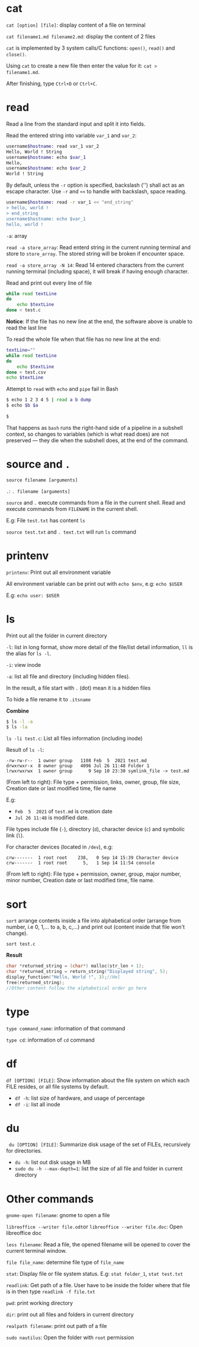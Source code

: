 # cat

``cat [option] [file]``: display content of a file on terminal

``cat filename1.md filename2.md``: display the content of 2 files

``cat`` is implemented by 3 system calls/C functions: ``open()``, ``read()`` and ``close()``.

Using ``cat`` to create a new file then enter the value for it: ``cat > filename1.md``.

After finishing, type ``Ctrl+D`` or ``Ctrl+C``.

# read

Read a line from the standard input and split it into fields.

Read the entered string into variable ``var_1`` and ``var_2``:

```sh
username$hostname: read var_1 var_2
Hello, World ! String
username$hostname: echo $var_1
Hello,
username$hostname: echo $var_2
World ! String
```

By default, unless the ``-r`` option is specified, backslash ('\') shall act as an escape character. Use ``-r`` and ``<<`` to handle with backslash, space reading.

```sh
username$hostname: read -r var_1 << "end_string"
> hello, world !
> end_string
username$hostname: echo $var_1
hello, world !
```

``-a``: array

``read -a store_array``: Read enterd string in the current running terminal and store to ``store_array``. The stored string will be broken if encounter space.

``read -a store_array -N 14``: Read 14 entered characters from the current running terminal (including space), it will break if having enough character.

Read and print out every line of file

```sh
while read textLine
do    
    echo $textLine    
done < test.c
```
**Notice**: If the file has no new line at the end, the software above is unable to read the last line

To read the whole file when that file has no new line at the end:

```sh
textLine=""
while read textLine
do   
    echo $textLine    
done < test.csv
echo $textLine
```

Attempt to ``read`` with ``echo`` and ``pipe`` fail in Bash

```sh
$ echo 1 2 3 4 5 | read a b dump
$ echo $b $a 
  
$
```

That happens as ``bash`` runs the right-hand side of a pipeline in a subshell context, so changes to variables (which is what read does) are not preserved — they die when the subshell does, at the end of the command.

# source and ``.``

``source filename [arguments]``

``.``: ``. filename [arguments]``

``source`` and ``.`` execute commands from a file in the current shell. Read and execute commands from ``FILENAME`` in the current shell. 

E.g: File ``test.txt`` has content ``ls``

``source test.txt`` and ``. text.txt`` will run ``ls`` command

# printenv

``printenv``: Print out all environment variable

All environment variable can be print out with ``echo $env``, e.g: ``echo $USER``

E.g: ``echo user: $USER``

# ls

Print out all the folder in current directory

``-l``: list in long format, show more detail of the file/list detail information, ``ll`` is the alias for ``ls -l``.

``-i``: view inode

``-a``: list all file and directory (including hidden files).

In the result, a file start with ``.`` (dot) mean it is a hidden files

To hide a file rename it to ``.itsname``

**Combine**

```bash
$ ls -l -a
$ ls -la
```

``ls -li test.c``: List all files information (including inode)

Result of ``ls -l``:

```
-rw-rw-r--  1 owner group   1108 Feb  5  2021 test.md
drwxrwxr-x  8 owner group   4096 Jul 26 11:48 Folder 1
lrwxrwxrwx  1 owner group      9 Sep 10 23:30 symlink_file -> test.md
```

(From left to right): File type + permission, links, owner, group, file size, Creation date or last modified time, file name

E.g: 

* ``Feb  5  2021`` of ``test.md`` is creation date
* ``Jul 26 11:48`` is modified date.

File types include file (``-``), directory (``d``), character device (``c``) and symbolic link (``l``).

For character devices (located in ``/dev``), e.g:

```
crw-------  1 root root    238,   0 Sep 14 15:39 Character device
crw-------  1 root root      5,   1 Sep 14 11:54 console
```

(From left to right): File type + permission, owner, group, major number, minor number, Creation date or last modified time, file name.

# sort

``sort`` arrange contents inside a file into alphabetical order (arrange from number, i.e 0, 1,... to a, b, c,...) and print out (content inside that file won't change).

``sort test.c``

**Result**

```c
char *returned_string = (char*) malloc(str_len + 1);
char *returned_string = return_string("Displayed string", 5);
display_function("Hello, World !", 3);//Hel
free(returned_string);
//Other content follow the alphabetical order go here
```

# type

``type command_name``: information of that command

``type cd``: information of ``cd`` command

# df

``df [OPTION] [FILE]``: Show information about the file system on which each FILE resides, or all file systems by default.

* ``df -h``: list size of hardware, and usage of percentage
* ``df -i``: list all inode

# du

`` du [OPTION] [FILE]``: Summarize disk usage of the set of FILEs, recursively for directories.

* ``du -h``: list out disk usage in MB
* ``sudo du -h --max-depth=1``: list the size of all file and folder in current directory

# Other commands

``gnome-open filename``: gnome to open a file

``libreoffice --writer file.odt``or ``libreoffice --writer file.doc``: Open libreoffice doc

``less filename``: Read a file, the opened filename will be opened to cover the current terminal window.

``file file_name``: determine file type of ``file_name``

``stat``: Display file or file system status. E.g: ``stat folder_1``, ``stat test.txt``

``readlink``: Get path of a file. User have to be inside the folder where that file is in then type ``readlink -f file.txt``

``pwd``: print working directory

``dir``: print out all files and folders in current directory

``realpath filename``: print out path of a file

``sudo nautilus``: Open the folder with ``root`` permission
